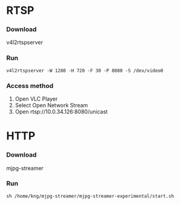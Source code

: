 # RTSP
### Download
v4l2rtspserver
### Run
```
v4l2rtspserver -W 1280 -H 720 -F 30 -P 8080 -S /dev/video0 
```
### Access method
1. Open VLC Player
2. Select Open Network Stream
3. Open rtsp://10.0.34.126:8080/unicast

# HTTP
### Download
mjpg-streamer
### Run
```
sh /home/kng/mjpg-streamer/mjpg-streamer-experimental/start.sh
```
